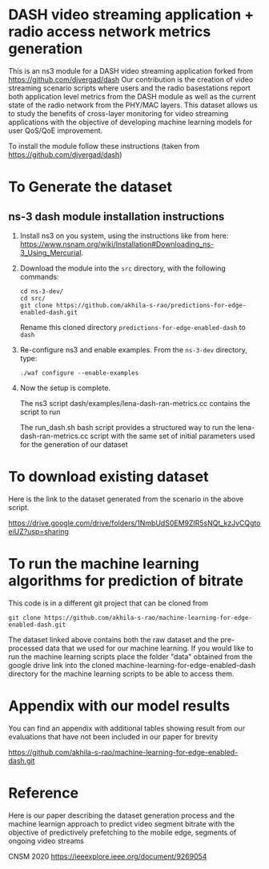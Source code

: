 DASH video streaming application + radio access network metrics generation  
========

This is an ns3 module for a DASH video streaming application forked from https://github.com/djvergad/dash
Our contribution is the creation of video streaming scenario scripts where users and the radio basestations report both application level metrics from the DASH module as well as the current state of the radio network from the PHY/MAC layers. This dataset allows us to study the benefits of cross-layer monitoring for video streaming applications with the objective of developing machine learning models for user QoS/QoE improvement.      

To install the module follow these instructions (taken from https://github.com/djvergad/dash)

To Generate the dataset
========

ns-3 dash module installation instructions
--------

  1. Install ns3 on you system, using the instructions like from here: https://www.nsnam.org/wiki/Installation#Downloading_ns-3_Using_Mercurial.
  2. Download the module into the `src` directory, with the following commands:
       ```
       cd ns-3-dev/
       cd src/
       git clone https://github.com/akhila-s-rao/predictions-for-edge-enabled-dash.git
       ```
     Rename this cloned directory `predictions-for-edge-enabled-dash` to `dash`   
    
  3. Re-configure ns3 and enable examples. From the `ns-3-dev` directory, type:
       ```
       ./waf configure --enable-examples
       ```

  4. Now the setup is complete.
       
       The ns3 script dash/examples/lena-dash-ran-metrics.cc contains the script to run 
       
     The run_dash.sh bash script provides a structured way to run the lena-dash-ran-metrics.cc script with the same set of initial parameters used for the generation of our dataset 
            

To download existing dataset 
========
Here is the link to the dataset generated from the scenario in the above script.  

https://drive.google.com/drive/folders/1NmbUdS0EM9ZlR5sNQt_kzJvCQgtoeiUZ?usp=sharing

To run the machine learning algorithms for prediction of bitrate 
========
This code is in a different git project that can be cloned from 
```
git clone https://github.com/akhila-s-rao/machine-learning-for-edge-enabled-dash.git
```
The dataset linked above contains both the raw dataset and the pre-processed data that we used for our machine learning.
If you would like to run the machine learning scripts place the folder "data" obtained from the google drive link into the cloned machine-learning-for-edge-enabled-dash directory for the machine learning scripts to be able to access them. 

Appendix with our model results
=======
You can find an appendix with additional tables showing result from our evaluations that have not been included in our paper for brevity

https://github.com/akhila-s-rao/machine-learning-for-edge-enabled-dash.git


Reference
=======
Here is our paper describing the dataset generation process and the machine learnign approach to predict video segment bitrate with the objective of predictively prefetching to the mobile edge, segments of ongoing video streams

CNSM 2020 https://ieeexplore.ieee.org/document/9269054

